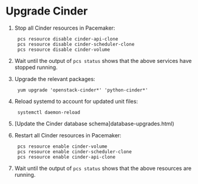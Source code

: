 # Upgrade Cinder

1. Stop all Cinder resources in Pacemaker:

        pcs resource disable cinder-api-clone
        pcs resource disable cinder-scheduler-clone
        pcs resource disable cinder-volume

1. Wait until the output of `pcs status` shows that the above services
   have stopped running.

1. Upgrade the relevant packages:

        yum upgrade 'openstack-cinder*' 'python-cinder*'

1. Reload systemd to account for updated unit files:

        systemctl daemon-reload

1. [Update the Cinder database schema]database-upgrades.html)

1. Restart all Cinder resources in Pacemaker:

        pcs resource enable cinder-volume
        pcs resource enable cinder-scheduler-clone
        pcs resource enable cinder-api-clone

1. Wait until the output of `pcs status` shows that the above
   resources are running.
